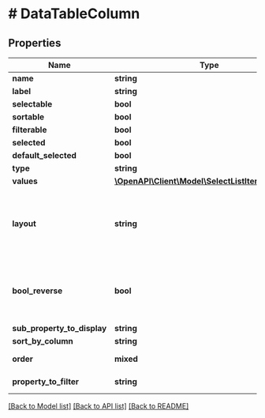 # # DataTableColumn

## Properties

Name | Type | Description | Notes
------------ | ------------- | ------------- | -------------
**name** | **string** |  | [optional]
**label** | **string** |  | [optional]
**selectable** | **bool** |  | [optional]
**sortable** | **bool** |  | [optional]
**filterable** | **bool** |  | [optional]
**selected** | **bool** |  | [optional]
**default_selected** | **bool** |  | [optional]
**type** | **string** |  | [optional]
**values** | [**\OpenAPI\Client\Model\SelectListItemResource[]**](SelectListItemResource.md) |  | [optional]
**layout** | **string** | Layout type for displaying purpose in the client app  ProgressBar | [optional]
**bool_reverse** | **bool** | Wether it&#39;s reversed or not (if true, the label is red and if green) | [optional]
**sub_property_to_display** | **string** |  | [optional]
**sort_by_column** | **string** |  | [optional]
**order** | **mixed** |  | [optional] [readonly]
**property_to_filter** | **string** |  | [optional] [readonly]

[[Back to Model list]](../../README.md#models) [[Back to API list]](../../README.md#endpoints) [[Back to README]](../../README.md)
